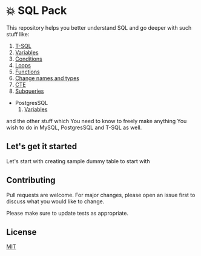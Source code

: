 # :collision: SQL Pack
This repository helps you better understand SQL and go deeper with such stuff like:
1. [T-SQL](https://github.com/mikolajs123/SQL_Pack/tree/master/T-SQL)
  1. [Variables](https://github.com/mikolajs123/SQL_Pack/tree/master/T-SQL/1.%20Variables)
  1. [Conditions](https://github.com/mikolajs123/SQL_Pack/tree/master/T-SQL/2.%20Conditions)
  1. [Loops](https://github.com/mikolajs123/SQL_Pack/tree/master/T-SQL/3.%20Loops)
  1. [Functions](https://github.com/mikolajs123/SQL_Pack/tree/master/T-SQL/4.%20Functions)
  1. [Change names and types](https://github.com/mikolajs123/SQL_Pack/tree/master/T-SQL/5.%20Change%20and%20Check)
  1. [CTE](https://github.com/mikolajs123/SQL_Pack/tree/master/T-SQL/6.%20CTE)
  1. [Subqueries](https://github.com/mikolajs123/SQL_Pack/tree/master/T-SQL/7.%20Subqueries)
* PostgresSQL
  1. [Variables](https://github.com/mikolajs123/SQL_Pack/tree/master/T-SQL/1.%20Variables)

and the other stuff which You need to know to freely make anything You wish to do in MySQL, PostgresSQL and T-SQL as well.

## Let's get it started
Let's start with creating sample dummy table to start with

## Contributing
Pull requests are welcome. For major changes, please open an issue first to discuss what you would like to change.

Please make sure to update tests as appropriate.

## License
[MIT](https://choosealicense.com/licenses/mit/)

